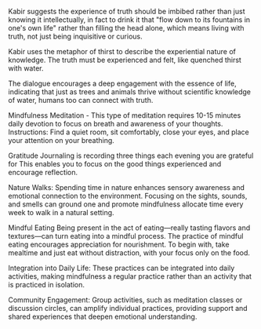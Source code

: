 Kabir suggests the experience of truth should be imbibed rather than just knowing it intellectually, in fact to drink it that "flow down to its fountains in one's own life" rather than filling the head alone, which means living with truth, not just being inquisitive or curious.

Kabir uses the metaphor of thirst to describe the experiential nature of knowledge. The truth must be experienced and felt, like quenched thirst with water.

The dialogue encourages a deep engagement with the essence of life, indicating that just as trees and animals thrive without scientific knowledge of water, humans too can connect with truth.


Mindfulness Meditation - This type of meditation requires 10-15 minutes daily devotion to focus on breath and awareness of your thoughts.
Instructions: Find a quiet room, sit comfortably, close your eyes, and place your attention on your breathing.

Gratitude Journaling is recording three things each evening you are grateful for This enables you to focus on the good things experienced and encourage reflection.

Nature Walks: Spending time in nature enhances sensory awareness and emotional connection to the environment. Focusing on the sights, sounds, and smells can ground one and promote mindfulness allocate time every week to walk in a natural setting.

Mindful Eating Being present in the act of eating—really tasting flavors and textures—can turn eating into a mindful process. The practice of mindful eating encourages appreciation for nourishment. To begin with, take mealtime and just eat without distraction, with your focus only on the food.

Integration into Daily Life: These practices can be integrated into daily activities, making mindfulness a regular practice rather than an activity that is practiced in isolation.

Community Engagement: Group activities, such as meditation classes or discussion circles, can amplify individual practices, providing support and shared experiences that deepen emotional understanding.
